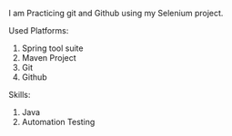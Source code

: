 I am Practicing git and Github using my Selenium project.

Used Platforms: 
1. Spring tool suite
2. Maven Project
3. Git
4. Github

Skills:
1. Java
2. Automation Testing
